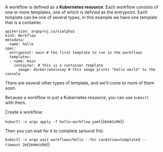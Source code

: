 A workflow is defined as a **Kubernetes resource**. Each workflow consists of one or more templates, one of which is
defined as the entrypoint. Each template can be one of several types, in this example we have one template that is a
container.

```
apiVersion: argoproj.io/v1alpha1
kind: Workflow
metadata:
  name: hello  
spec:
  entrypoint: main # the first template to run in the workflows        
  templates:
  - name: main           
    container: # this is a container template
      image: docker/whalesay # this image prints "hello world" to the console 
```

There are several other types of template, and we'll come to more of them soon.

Because a workflow in just a Kubernetes resource, you can use `kubectl` with them.

Create a workflow:

`kubectl -n argo apply -f hello-workflow.yaml`{{execute}}

Then you can wait for it to complete (around 1m):

`kubectl -n argo wait workflows/hello --for condition=Completed --timeout 2m`{{execute}}
